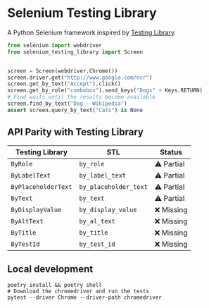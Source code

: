 # Selenium Testing Library

A Python Selenium framework inspired by [Testing Library](https://testing-library.com/).

```python
from selenium import webdriver
from selenium_testing_library import Screen


screen = Screen(webdriver.Chrome())
screen.driver.get("http://www.google.com/ncr")
screen.get_by_text("Accept").click()
screen.get_by_role("combobox").send_keys("Dogs" + Keys.RETURN)
# Find waits until the results become available
screen.find_by_text("Dog - Wikipedia")
assert screen.query_by_text("Cats") is None
```

## API Parity with Testing Library

| Testing Library          | STL                     | Status      |
| ------------------------ | ----------------------- | ----------- |
| `ByRole`                 | `by_role`               | ⚠️  Partial  |
| `ByLabelText`            | `by_label_text`         | ⚠️  Partial  |
| `ByPlaceholderText`      | `by_placeholder_text`   | ⚠️  Partial  |
| `ByText`                 | `by_text`               | ⚠️  Partial  |
| `ByDisplayValue`         | `by_display_value`      | ❌  Missing |
| `ByAltText`              | `by_al_text`            | ❌  Missing |
| `ByTitle`                | `by_title`              | ❌  Missing |
| `ByTestId`               | `by_test_id`            | ❌  Missing |

## Local development

```shell
poetry install && poetry shell
# Download the chromedriver and run the tests
pytest --driver Chrome --driver-path chromedriver
```
